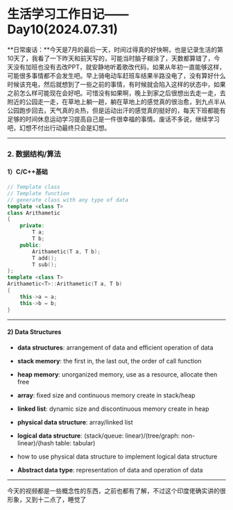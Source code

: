 # 生活学习工作日记——Day10(2024.07.31)

**日常废话：**今天是7月的最后一天，时间过得真的好快啊，也是记录生活的第10天了，我看了一下昨天和前天写的，可能当时脑子糊涂了，天数都算错了，今天没有加班也没有去改PPT，就安静地听着歌改代码，如果从年初一直能够这样，可能很多事情都不会发生吧。早上骑电动车赶班车结果半路没电了，没有算好什么时候该充电，然后就想到了一些之前的事情，有时候就会陷入这样的状态中，如果之前怎么样可能现在会好吧。可惜没有如果啊，晚上到家之后很想出去走一走，去附近的公园走一走，在草地上躺一趟，躺在草地上的感觉真的很治愈，到九点半从公园跑步回去，天气真的炎热，但是运动出汗的感觉真的挺好的，每天下班都能有足够的时间休息运动学习提高自己是一件很幸福的事情。废话不多说，继续学习吧，幻想不付出行动最终只会是幻想。

---

### 2. 数据结构/算法

#### 1）C/C++基础

```c++
// Template class
// Template function
// generate class with any type of data
template <class T>
class Arithametic
{
    private:
     	T a;
    	T b;
    public:
    	Arithametic(T a, T b);
    	T add();
    	T sub();
};
template <class T>
Arithametic<T>::Arithametic(T a, T b)
{
	this->a = a;
    this->b = b;
}
```

---

#### 2) Data Structures

- **data structures**: arrangement of data and efficient operation of data

- **stack memory**:  the first in, the last out, the order of call function

- **heap memory**: unorganized memory, use as a resource,  allocate then free

- **array**: fixed size and continuous memory  create in stack/heap

- **linked list**: dynamic size and discontinuous  memory create in heap
- **physical data structure**: array/linked list
- **logical data structure**: (stack/queue: linear)/(tree/graph: non-linear)/(hash table: tabular)
- how to use physical data structure to implement logical data structure
- **Abstract data type**: representation of data and operation of  data

---

今天的视频都是一些概念性的东西，之前也都有了解，不过这个印度佬确实讲的很形象，又到十二点了，睡觉了